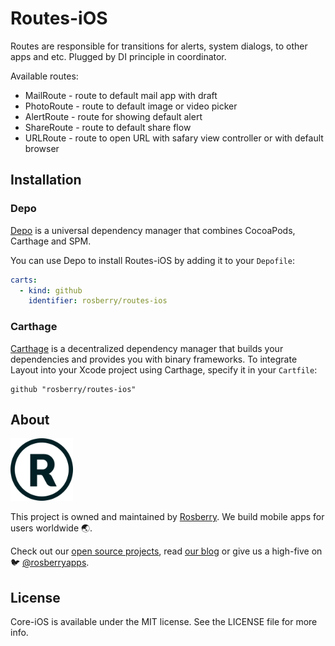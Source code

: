 # Routes-iOS

Routes are responsible for transitions for alerts, system dialogs, to other apps and etc. Plugged by DI principle in coordinator.

Available routes:
- MailRoute - route to default mail app with draft
- PhotoRoute - route to default image or video picker
- AlertRoute - route for showing default alert
- ShareRoute - route to default share flow
- URLRoute - route to open URL with safary view controller or with default browser

## Installation

### Depo

[Depo](https://github.com/rosberry/depo) is a universal dependency manager that combines CocoaPods, Carthage and SPM.

You can use Depo to install Routes-iOS by adding it to your `Depofile`:
```yaml
carts:
  - kind: github
    identifier: rosberry/routes-ios
```

### Carthage

[Carthage](https://github.com/Carthage/Carthage) is a decentralized dependency manager that builds your dependencies and provides you with binary frameworks. To integrate Layout into your Xcode project using Carthage, specify it in your `Cartfile`:

```ogdl
github "rosberry/routes-ios"
```

## About

<img src="https://github.com/rosberry/Foundation/blob/master/Assets/full_logo.png?raw=true" height="100" />

This project is owned and maintained by [Rosberry](http://rosberry.com). We build mobile apps for users worldwide 🌏.

Check out our [open source projects](https://github.com/rosberry), read [our blog](https://medium.com/@Rosberry) or give us a high-five on 🐦 [@rosberryapps](http://twitter.com/RosberryApps).

## License

Core-iOS is available under the MIT license. See the LICENSE file for more info.
